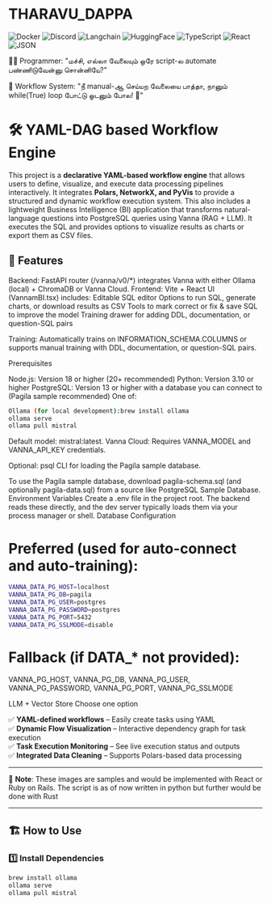 # THARAVU_DAPPA


![Docker](https://img.shields.io/badge/docker-%230db7ed.svg?style=for-the-badge&logo=docker&logoColor=white)
![Discord](https://img.shields.io/badge/Discord-%235865F2.svg?style=for-the-badge&logo=discord&logoColor=white)
![Langchain](https://img.shields.io/badge/langchain-1C3C3C?style=for-the-badge&logo=langchain&logoColor=white)
![HuggingFace](https://img.shields.io/badge/-HuggingFace-FDEE21?style=for-the-badge&logo=HuggingFace&logoColor=black)
![TypeScript](https://img.shields.io/badge/TypeScript-007ACC?style=for-the-badge&logo=typescript&logoColor=white)
![React](https://img.shields.io/badge/React_Native-20232A?style=for-the-badge&logo=react&logoColor=61DAFB)
![JSON](https://img.shields.io/badge/JWT-000000?style=for-the-badge&logo=JSON%20web%20tokens&logoColor=white)

👨‍💻 Programmer: "மச்சி, எல்லா வேலையும் ஒரே script-ல automate பண்ணிடுவேன்னு சொன்னியே?"

🤖 Workflow System: "நீ manual-ஆ செய்யற வேலையை பாத்தா, நானும் while(True) loop போட்டு ஓடனும் போல! 🤣"

# 🛠 YAML-DAG based Workflow Engine

This project is a **declarative YAML-based workflow engine** that allows users to define, visualize, and execute data processing pipelines interactively. It integrates **Polars, NetworkX, and PyVis** to provide a structured and dynamic workflow execution system. This also includes a lightweight Business Intelligence (BI) application that transforms natural-language questions into PostgreSQL queries using Vanna (RAG + LLM). It executes the SQL and provides options to visualize results as charts or export them as CSV files.

## 🚀 Features

Backend: FastAPI router (/vanna/v0/*) integrates Vanna with either Ollama (local) + ChromaDB or Vanna Cloud.
Frontend: Vite + React UI (VannamBI.tsx) includes:
Editable SQL editor
Options to run SQL, generate charts, or download results as CSV
Tools to mark correct or fix & save SQL to improve the model
Training drawer for adding DDL, documentation, or question-SQL pairs


Training: Automatically trains on INFORMATION_SCHEMA.COLUMNS or supports manual training with DDL, documentation, or question-SQL pairs.

Prerequisites

Node.js: Version 18 or higher (20+ recommended)
Python: Version 3.10 or higher
PostgreSQL: Version 13 or higher with a database you can connect to (Pagila sample recommended)
One of:
```bash
Ollama (for local development):brew install ollama
ollama serve
ollama pull mistral
```
Default model: mistral:latest.
Vanna Cloud: Requires VANNA_MODEL and VANNA_API_KEY credentials.

Optional: psql CLI for loading the Pagila sample database.

To use the Pagila sample database, download pagila-schema.sql (and optionally pagila-data.sql) from a source like PostgreSQL Sample Database.
Environment Variables
Create a .env file in the project root. The backend reads these directly, and the dev server typically loads them via your process manager or shell.
Database Configuration

# Preferred (used for auto-connect and auto-training):
```bash
VANNA_DATA_PG_HOST=localhost
VANNA_DATA_PG_DB=pagila
VANNA_DATA_PG_USER=postgres
VANNA_DATA_PG_PASSWORD=postgres
VANNA_DATA_PG_PORT=5432
VANNA_DATA_PG_SSLMODE=disable
```
# Fallback (if DATA_* not provided):
VANNA_PG_HOST, VANNA_PG_DB, VANNA_PG_USER, VANNA_PG_PASSWORD, VANNA_PG_PORT, VANNA_PG_SSLMODE

LLM + Vector Store
Choose one option

✅ **YAML-defined workflows** – Easily create tasks using YAML  
✅ **Dynamic Flow Visualization** – Interactive dependency graph for task execution  
✅ **Task Execution Monitoring** – See live execution status and outputs  
✅ **Integrated Data Cleaning** – Supports Polars-based data processing  

---

📌 **Note**: These images are samples and would be implemented with React or Ruby on Rails. The script is as of now written in python but further would be done with Rust

---

## 🏗 **How to Use**

### 1️⃣ Install Dependencies
```bash
brew install ollama
ollama serve
ollama pull mistral
```
